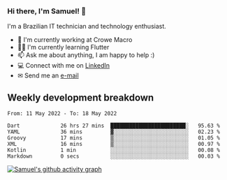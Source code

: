 ### Hi there, I'm Samuel! 👋

I'm a Brazilian IT technician and technology enthusiast.

- 🏢 I'm currently working at Crowe Macro
- 👨‍💻 I'm currently learning Flutter
- 📫 Ask me about anything, I am happy to help :)
- 💻 Connect with me on [LinkedIn](https://www.linkedin.com/in/samuel-s-marques/)
- ✉ Send me an [e-mail](mailto:samuel.s.marques@protonmail.com)

## Weekly development breakdown
<!--START_SECTION:waka-->

```text
From: 11 May 2022 - To: 18 May 2022

Dart             26 hrs 27 mins  ████████████████████████░   95.63 %
YAML             36 mins         ▓░░░░░░░░░░░░░░░░░░░░░░░░   02.23 %
Groovy           17 mins         ▒░░░░░░░░░░░░░░░░░░░░░░░░   01.05 %
XML              16 mins         ▒░░░░░░░░░░░░░░░░░░░░░░░░   00.97 %
Kotlin           1 min           ░░░░░░░░░░░░░░░░░░░░░░░░░   00.08 %
Markdown         0 secs          ░░░░░░░░░░░░░░░░░░░░░░░░░   00.03 %
```

<!--END_SECTION:waka-->

[![Samuel's github activity graph](https://activity-graph.herokuapp.com/graph?username=samuel-s-marques&theme=react-dark)](https://github.com/samuel-s-marques)
